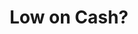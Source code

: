 ---
linkText: Learn how to get the money you need in minutes.
title: Low on Cash?
to: /faq
featuredImage: ../../images/index/need-money.jpeg
---